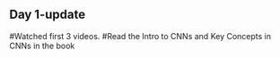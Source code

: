 ## Day 1-update
#Watched first 3 videos.
#Read the Intro to CNNs and Key Concepts in CNNs in the book


